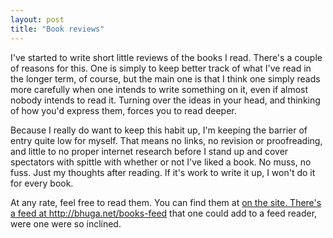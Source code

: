 ```yaml
---
layout: post
title: "Book reviews"
---
```

I've started to write short little reviews of the books I read.  There's a couple of reasons for this.  One is simply to keep better track of what I've read in the longer term, of course, but the main one is that I think one simply reads more carefully when one intends to write something on it, even if almost nobody intends to read it.  Turning over the ideas in your head, and thinking of how you'd express them, forces you to read deeper.

Because I really do want to keep this habit up, I'm keeping the barrier of entry quite low for myself.  That means no links, no revision or proofreading, and little to no proper internet research before I stand up and cover spectators with spittle with whether or not I've liked a book.  No muss, no fuss.  Just my thoughts after reading.  If it's work to write it up, I won't do it for every book.

At any rate, feel free to read them.  You can find them at <a href="/recent-books"> on the site.  There's a feed at http://bhuga.net/books-feed that one could add to a feed reader, were one were so inclined.

